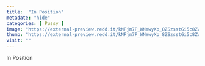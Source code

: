 ```yaml
---
title:  "In Position"
metadate: "hide"
categories: [ Pussy ]
image: "https://external-preview.redd.it/kNFjm7P_WNYwyXp_8ZSzsstGi5c8ZWjXwVtIuIjkQAM.jpg?auto=webp&s=4221cd10b2f2d78f5591b509535ef168d60e6892"
thumb: "https://external-preview.redd.it/kNFjm7P_WNYwyXp_8ZSzsstGi5c8ZWjXwVtIuIjkQAM.jpg?width=1080&crop=smart&auto=webp&s=bf1998242d993a32e9454277d850b2795ed10905"
visit: ""
---
```

In Position
